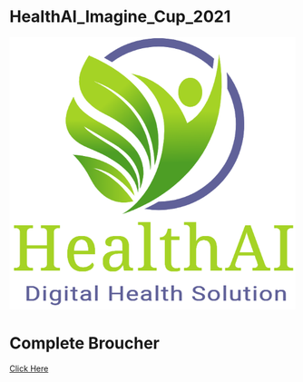 # HealthAI_Imagine_Cup_2021
![Logo](/Images/HealthAI_Logo.png)

# Complete Broucher
<a href="https://github.com/AkashSrivastava1721/HealthAI_Imagine_Cup_2021/wiki" class="button icon search">Click Here</a>

